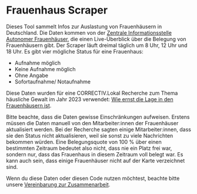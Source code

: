 # Frauenhaus Scraper

Dieses Tool sammelt Infos zur Auslastung von Frauenhäusern in Deutschland. Die Daten kommen von der [Zentrale Informationsstelle Autonomer Frauenhäuser](https://www.frauenhaus-suche.de/), die einen Live-Überblick über die Belegung von Frauenhäusern gibt. Der Scraper läuft dreimal täglich um 8 Uhr, 12 Uhr und 18 Uhr. Es gibt vier mögliche Status für eine Frauenhaus:

- Aufnahme möglich
- Keine Aufnahme möglich
- Ohne Angabe
- Sofortaufnahme/ Notaufnahme

Diese Daten wurden für eine CORRECTIV.Lokal Recherche zum Thema häusliche Gewalt im Jahr 2023 verwendet: [Wie ernst die Lage in den Frauenhäusern ist](https://correctiv.org/aktuelles/2023/03/06/haeusliche-gewalt-frauenhaus-platz-finden/).

Bitte beachte, dass die Daten gewisse Einschränkungen aufweisen. Erstens müssen die Daten manuell von den Mitarbeiter:innen der Frauenhäuser aktualisiert werden. Bei der Recherche sagten einige Mitarbeiter:innen, dass sie den Status nicht aktualisieren, weil sie sonst zu viele Nachrichten bekommen würden. Eine Belegungsquote von 100 % über einen bestimmten Zeitraum bedeutet also nicht, dass nie ein Platz frei war, sondern nur, dass das Frauenhaus in diesem Zeitraum voll belegt war. Es kann auch sein, dass einige Frauenhäuser nicht auf der Karte verzeichnet sind.

Wenn du diese Daten oder diesen Code nutzen möchtest, beachte bitte unsere [Vereinbarung zur Zusammenarbeit](https://docs.google.com/document/d/1gGffcUYXZFe-6Wy1GPb3CaXfCU774k8Y_Dp9hDWl4l8/edit?tab=t.0).

